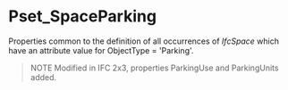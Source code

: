 # Pset_SpaceParking

Properties common to the definition of all occurrences of _IfcSpace_ which have an attribute value for ObjectType = 'Parking'.
<!-- end of short definition -->

 

> NOTE Modified in IFC 2x3, properties ParkingUse and ParkingUnits added.
